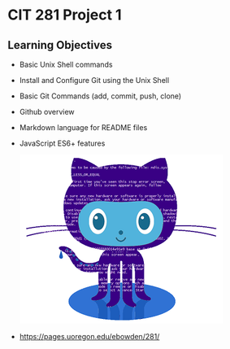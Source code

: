 # CIT 281 Project 1

## Learning Objectives

- Basic Unix Shell commands
- Install and Configure Git using the Unix Shell
- Basic Git Commands (add, commit, push, clone)
- Github overview
- Markdown language for README files
- JavaScript ES6+ features

  ![](images/githubOctocat.png)

- https://pages.uoregon.edu/ebowden/281/

